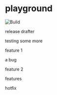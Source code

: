 # playground

![Build](https://github.com/josh-lester/playground/workflows/CI/badge.svg)

release drafter

testing some more

feature 1

a bug

feature 2

features

hotfix
